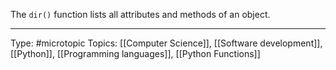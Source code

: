The `dir()` function lists all attributes and methods of an object.

___
Type: #microtopic 
Topics: [[Computer Science]], [[Software development]], [[Python]], [[Programming languages]], [[Python Functions]]

